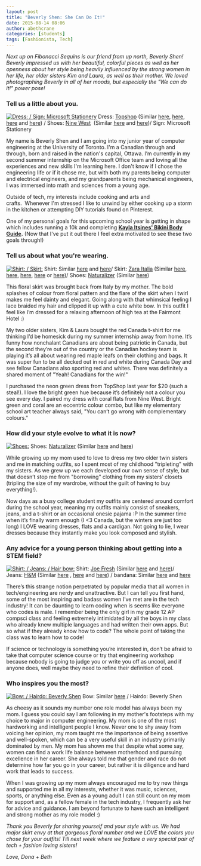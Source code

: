 ```yaml
---
layout: post
title: "Beverly Shen: She Can Do It!"
date: 2015-08-14 08:06
author: abethcrane
categories: [students]
tags: [Fashionista, Tech]
---
```


*Next up on Fibonacci Sequins is our friend from up north, Beverly Shen! Beverly impressed us with her beautiful, colorful pieces as well as her openness about her style being heavily influenced by the strong women in her life, her older sisters Kim and Laura, as well as their mother. We loved photographing Beverly in all of her moods, but especially the "We can do it!" power pose!*

### Tell us a little about you.

[![Dress: / Sign: Microsoft Stationery](http://www.fibonaccisequinsblog.com/wp-content/uploads/2015/08/IMG_1045-683x1024.jpg)](http://www.fibonaccisequinsblog.com/wp-content/uploads/2015/08/IMG_1045.jpg) Dress: [Topshop](http://us.topshop.com/) (Similar [here](http://www.shopstyle.com/action/loadRetailerProductPage?id=481527214&pid=uid4889-31045667-16), [here](http://www.shopstyle.com/action/loadRetailerProductPage?id=455813758&pid=uid4889-31045667-16), [here](http://www.shopstyle.com/action/loadRetailerProductPage?id=474913725&pid=uid4889-31045667-16) and [here](http://www.shopstyle.com/action/loadRetailerProductPage?id=486278862&pid=uid4889-31045667-16)) / Shoes: [Nine West](http://www.ninewest.com/)  (Similar [here](http://www.amazon.com/gp/product/B00VIVJC9K/ref=as_li_tl?ie=UTF8&camp=1789&creative=9325&creativeASIN=B00VIVJC9K&linkCode=as2&tag=fibonsequi-20&linkId=LIISQSKSBQI3TJDW) and [here](http://www.amazon.com/gp/product/B00J8IJATW/ref=as_li_tl?ie=UTF8&camp=1789&creative=9325&creativeASIN=B00J8IJATW&linkCode=as2&tag=fibonsequi-20&linkId=VPVOEWKTEN7QI6IW%22))/ Sign: Microsoft Stationery

My name is Beverly Shen and I am going into my junior year of computer engineering at the University of Toronto. I'm a Canadian through and through, born and raised in the nation's capital, Ottawa. I’m currently in my second summer internship on the Microsoft Office team and loving all the experiences and new skills I'm learning here. I don't know if I chose the engineering life or if it chose me, but with both my parents being computer and electrical engineers, and my grandparents being mechanical engineers, I was immersed into math and sciences from a young age.

Outside of tech, my interests include cooking and arts and crafts.  Whenever I'm stressed I like to unwind by either cooking up a storm in the kitchen or attempting DIY tutorials found on Pinterest.

One of my personal goals for this upcoming school year is getting in shape which includes running a 10k and completing **[Kayla Itsines' Bikini Body Guide](http://www.kaylaitsines.com/).** (Now that I've put it out there I feel extra motivated to see these two goals through!)

### Tell us about what you're wearing.

[![Shirt: / Skirt: ](http://www.fibonaccisequinsblog.com/wp-content/uploads/2015/08/IMG_1303-683x1024.jpg)](http://www.fibonaccisequinsblog.com/wp-content/uploads/2015/08/IMG_1303.jpg) Shirt: Similar [here](http://www.amazon.com/gp/product/B00LGX7TBI/ref=as_li_tl?ie=UTF8&camp=1789&creative=9325&creativeASIN=B00LGX7TBI&linkCode=as2&tag=fibonsequi-20&linkId=QQLPWCWEWBUVMKG5) and [here](http://www.amazon.com/gp/product/B000GYL47I/ref=as_li_tl?ie=UTF8&camp=1789&creative=9325&creativeASIN=B000GYL47I&linkCode=as2&tag=fibonsequi-20&linkId=ZRCDARACENIPFFEW)/ Skirt: [Zara Italia](http://www.zara.com/us/en/woman-c270086.html) (Similar [here](http://www.shopstyle.com/action/loadRetailerProductPage?id=463645223&pid=uid4889-31045667-16), [here](http://www.shopstyle.com/action/loadRetailerProductPage?id=475664023&pid=uid4889-31045667-16), [here](http://www.shopstyle.com/action/loadRetailerProductPage?id=477956158&pid=uid4889-31045667-16), [here](http://www.shopstyle.com/action/loadRetailerProductPage?id=469160070&pid=uid4889-31045667-16) or [here](http://www.shopstyle.com/action/loadRetailerProductPage?id=469514014&pid=uid4889-31045667-16))/ Shoes: [Naturalizer](http://www.naturalizer.com/) (Similar [here](http://www.amazon.com/gp/product/B00ZJUAO0M/ref=as_li_tl?ie=UTF8&camp=1789&creative=9325&creativeASIN=B00ZJUAO0M&linkCode=as2&tag=fibonsequi-20&linkId=BUEDUXVHIYUZ7PAX))

This floral skirt was brought back from Italy by my mother. The bold splashes of colour from floral pattern and the flare of the skirt when I twirl makes me feel dainty and elegant. Going along with that whimsical feeling I lace braided my hair and clipped it up with a cute white bow. In this outfit I feel like I’m dressed for a relaxing afternoon of high tea at the Fairmont Hotel :)

My two older sisters, Kim & Laura bought the red Canada t-shirt for me thinking I’d be homesick during my summer internship away from home. It’s funny how nonchalant Canadians are about being patriotic in Canada, but the second they’re out of the country or the Canadian hockey team is playing it’s all about wearing red maple leafs on their clothing and bags. It was super fun to be all decked out in red and white during Canada Day and see fellow Canadians also sporting red and whites. There was definitely a shared moment of "Yeah! Canadians for the win!"

I purchased the neon green dress from TopShop last year for $20 (such a steal!). I love the bright green hue because it’s definitely not a colour you see every day. I paired my dress with coral flats from Nine West. Bright green and coral are an eccentric colour combo, but like my elementary school art teacher always said, "You can’t go wrong with complementary colours."

### How did your style evolve to what it is now?

[![Shoes: ](http://www.fibonaccisequinsblog.com/wp-content/uploads/2015/08/IMG_1529-1024x683.jpg)](http://www.fibonaccisequinsblog.com/wp-content/uploads/2015/08/IMG_1529.jpg) Shoes: [Naturalizer](http://www.naturalizer.com/) (Similar [here](http://www.amazon.com/gp/product/B00TKLQ3KQ/ref=as_li_tl?ie=UTF8&camp=1789&creative=9325&creativeASIN=B00TKLQ3KQ&linkCode=as2&tag=fibonsequi-20&linkId=DRHEHLUC3VTFYPWW) and [here](http://www.amazon.com/gp/product/B00UQP267Y/ref=as_li_tl?ie=UTF8&camp=1789&creative=9325&creativeASIN=B00UQP267Y&linkCode=as2&tag=fibonsequi-20&linkId=O3TZ42PMJNBV3WM4))

While growing up my mom used to love to dress my two older twin sisters and me in matching outfits, so I spent most of my childhood "tripleting" with my sisters. As we grew up we each developed our own sense of style, but that doesn’t stop me from "borrowing" clothing from my sisters’ closets (tripling the size of my wardrobe, without the guilt of having to buy everything!).

Now days as a busy college student my outfits are centered around comfort during the school year, meaning my outfits mainly consist of sneakers, jeans, and a t-shirt or an occasional onesie pajama :P In the summer time when it’s finally warm enough (I \<3 Canada, but the winters are just too long) I LOVE wearing dresses, flats and a cardigan. Not going to lie, I wear dresses because they instantly make you look composed and stylish.

### Any advice for a young person thinking about getting into a STEM field?

[![Shirt: / Jeans: / Hair bow: ](http://www.fibonaccisequinsblog.com/wp-content/uploads/2015/08/IMG_1514-683x1024.jpg)](http://www.fibonaccisequinsblog.com/wp-content/uploads/2015/08/IMG_1514.jpg) Shirt: [Joe Fresh](https://www.joefresh.com) (Similar [here](http://www.amazon.com/gp/product/B009OL4WPK/ref=as_li_tl?ie=UTF8&camp=1789&creative=9325&creativeASIN=B009OL4WPK&linkCode=as2&tag=fibonsequi-20&linkId=R4DMZSENHTQBGOIZ) and [here](http://www.amazon.com/gp/product/B009N3M7IS/ref=as_li_tl?ie=UTF8&camp=1789&creative=9325&creativeASIN=B009N3M7IS&linkCode=as2&tag=fibonsequi-20&linkId=ICB7MOTVFXS5GSSF))/ Jeans: [H&M](http://www.hm.com/us/) (Similar [here](http://www.shopstyle.com/action/loadRetailerProductPage?id=486100664&pid=uid4889-31045667-16) , [here](http://www.shopstyle.com/action/loadRetailerProductPage?id=478764008&pid=uid4889-31045667-16) and [here](http://www.shopstyle.com/action/loadRetailerProductPage?id=472786985&pid=uid4889-31045667-16)) / bandana: Similar [here](http://www.amazon.com/gp/product/B013I31HQ6/ref=as_li_tl?ie=UTF8&camp=1789&creative=9325&creativeASIN=B013I31HQ6&linkCode=as2&tag=fibonsequi-20&linkId=I6J72EHYOMJK3OBY) and [here](http://www.amazon.com/gp/product/B00NQCGZ3K/ref=as_li_tl?ie=UTF8&camp=1789&creative=9325&creativeASIN=B00NQCGZ3K&linkCode=as2&tag=fibonsequi-20&linkId=UEKMKZHSQLFTA47R)

There’s this strange notion perpetrated by popular media that all women in tech/engineering are nerdy and unattractive. But I can tell you first hand, some of the most inspiring and badass women I’ve met are in the tech industry! It can be daunting to learn coding when is seems like everyone who codes is male. I remember being the only girl in my grade 12 AP compsci class and feeling extremely intimidated by all the boys in my class who already knew multiple languages and had written their own apps. But so what if they already know how to code? The whole point of taking the class was to learn how to code!

If science or technology is something you’re interested in, don’t be afraid to take that computer science course or try that engineering workshop because nobody is going to judge you or write you off as uncool, and if anyone does, well maybe they need to refine their definition of cool.

### Who inspires you the most?

[![Bow: / Hairdo: Beverly Shen](http://www.fibonaccisequinsblog.com/wp-content/uploads/2015/08/IMG_1386-683x1024.jpg)](http://www.fibonaccisequinsblog.com/wp-content/uploads/2015/08/IMG_1386.jpg) Bow: Similar [here](http://www.amazon.com/gp/product/B00ISIX1UC/ref=as_li_tl?ie=UTF8&camp=1789&creative=9325&creativeASIN=B00ISIX1UC&linkCode=as2&tag=fibonsequi-20&linkId=UFM56UJY55ZH42GY) / Hairdo: Beverly Shen

As cheesy as it sounds my number one role model has always been my mom. I guess you could say I am following in my mother's footsteps with my choice to major in computer engineering. My mom is one of the most hardworking and intelligent people I know. Never one to shy away from voicing her opinion, my mom taught me the importance of being assertive and well-spoken, which can be a very useful skill in an industry primarily dominated by men. My mom has shown me that despite what some say, women can find a work life balance between motherhood and pursuing excellence in her career. She always told me that gender and race do not determine how far you go in your career, but rather it is diligence and hard work that leads to success.

When I was growing up my mom always encouraged me to try new things and supported me in all my interests, whether it was music, sciences, sports, or anything else. Even as a young adult I can still count on my mom for support and, as a fellow female in the tech industry, I frequently ask her for advice and guidance. I am beyond fortunate to have such an intelligent and strong mother as my role model :)

*Thank you Beverly for sharing yourself and your style with us. We had major skirt envy at that gorgeous floral number and we LOVE the colors you chose for your outfits! Till next week where we feature a very special pair of tech + fashion loving sisters!*

*Love, Dona + Beth*
